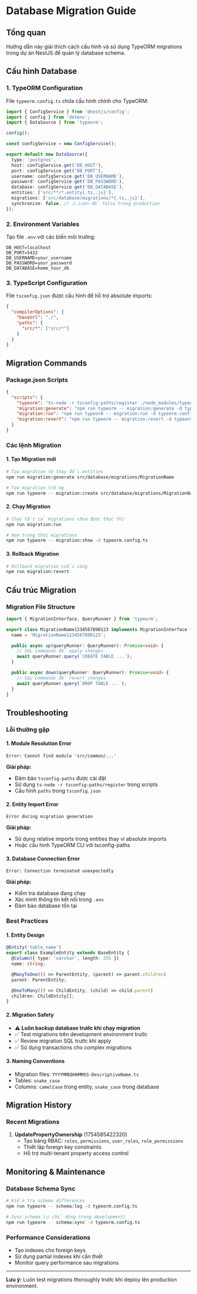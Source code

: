 # Database Migration Guide

## Tổng quan

Hướng dẫn này giải thích cách cấu hình và sử dụng TypeORM migrations trong dự án NestJS để quản lý database schema.

## Cấu hình Database

### 1. TypeORM Configuration

File `typeorm.config.ts` chứa cấu hình chính cho TypeORM:

```typescript
import { ConfigService } from '@nestjs/config';
import { config } from 'dotenv';
import { DataSource } from 'typeorm';

config();

const configService = new ConfigService();

export default new DataSource({
  type: 'postgres',
  host: configService.get('DB_HOST'),
  port: configService.get('DB_PORT'),
  username: configService.get('DB_USERNAME'),
  password: configService.get('DB_PASSWORD'),
  database: configService.get('DB_DATABASE'),
  entities: ['src/**/*.entity{.ts,.js}'],
  migrations: ['src/database/migrations/*{.ts,.js}'],
  synchronize: false, // ⚠️ Luôn để false trong production
});
```

### 2. Environment Variables

Tạo file `.env` với các biến môi trường:

```env
DB_HOST=localhost
DB_PORT=5432
DB_USERNAME=your_username
DB_PASSWORD=your_password
DB_DATABASE=home_tour_db
```

### 3. TypeScript Configuration

File `tsconfig.json` được cấu hình để hỗ trợ absolute imports:

```json
{
  "compilerOptions": {
    "baseUrl": "./",
    "paths": {
      "src/*": ["src/*"]
    }
  }
}
```

## Migration Commands

### Package.json Scripts

```json
{
  "scripts": {
    "typeorm": "ts-node -r tsconfig-paths/register ./node_modules/typeorm/cli",
    "migration:generate": "npm run typeorm -- migration:generate -d typeorm.config.ts",
    "migration:run": "npm run typeorm -- migration:run -d typeorm.config.ts",
    "migration:revert": "npm run typeorm -- migration:revert -d typeorm.config.ts"
  }
}
```

### Các lệnh Migration

#### 1. Tạo Migration mới

```bash
# Tạo migration từ thay đổi entities
npm run migration:generate src/database/migrations/MigrationName

# Tạo migration trống
npm run typeorm -- migration:create src/database/migrations/MigrationName
```

#### 2. Chạy Migration

```bash
# Chạy tất cả migrations chưa được thực thi
npm run migration:run

# Xem trạng thái migrations
npm run typeorm -- migration:show -d typeorm.config.ts
```

#### 3. Rollback Migration

```bash
# Rollback migration cuối cùng
npm run migration:revert
```

## Cấu trúc Migration

### Migration File Structure

```typescript
import { MigrationInterface, QueryRunner } from 'typeorm';

export class MigrationName1234567890123 implements MigrationInterface {
  name = 'MigrationName1234567890123';

  public async up(queryRunner: QueryRunner): Promise<void> {
    // SQL commands để apply changes
    await queryRunner.query(`CREATE TABLE ...`);
  }

  public async down(queryRunner: QueryRunner): Promise<void> {
    // SQL commands để revert changes
    await queryRunner.query(`DROP TABLE ...`);
  }
}
```

## Troubleshooting

### Lỗi thường gặp

#### 1. Module Resolution Error

```
Error: Cannot find module 'src/common/...'
```

**Giải pháp:**

- Đảm bảo `tsconfig-paths` được cài đặt
- Sử dụng `ts-node -r tsconfig-paths/register` trong scripts
- Cấu hình `paths` trong `tsconfig.json`

#### 2. Entity Import Error

```
Error during migration generation
```

**Giải pháp:**

- Sử dụng relative imports trong entities thay vì absolute imports
- Hoặc cấu hình TypeORM CLI với tsconfig-paths

#### 3. Database Connection Error

```
Error: Connection terminated unexpectedly
```

**Giải pháp:**

- Kiểm tra database đang chạy
- Xác minh thông tin kết nối trong `.env`
- Đảm bảo database tồn tại

### Best Practices

#### 1. Entity Design

```typescript
@Entity('table_name')
export class ExampleEntity extends BaseEntity {
  @Column({ type: 'varchar', length: 255 })
  name: string;

  @ManyToOne(() => ParentEntity, (parent) => parent.children)
  parent: ParentEntity;

  @OneToMany(() => ChildEntity, (child) => child.parent)
  children: ChildEntity[];
}
```

#### 2. Migration Safety

- ⚠️ **Luôn backup database trước khi chạy migration**
- ✅ Test migrations trên development environment trước
- ✅ Review migration SQL trước khi apply
- ✅ Sử dụng transactions cho complex migrations

#### 3. Naming Conventions

- Migration files: `YYYYMMDDHHMMSS-DescriptiveName.ts`
- Tables: `snake_case`
- Columns: `camelCase` trong entity, `snake_case` trong database

## Migration History

### Recent Migrations

1. **UpdatePropertyOwnership** (1754585422320)
   - Tạo bảng RBAC: `roles`, `permissions`, `user_roles`, `role_permissions`
   - Thiết lập foreign key constraints
   - Hỗ trợ multi-tenant property access control

## Monitoring & Maintenance

### Database Schema Sync

```bash
# Kiểm tra schema differences
npm run typeorm -- schema:log -d typeorm.config.ts

# Sync schema (⚠️ chỉ dùng trong development)
npm run typeorm -- schema:sync -d typeorm.config.ts
```

### Performance Considerations

- Tạo indexes cho foreign keys
- Sử dụng partial indexes khi cần thiết
- Monitor query performance sau migrations

---

**Lưu ý:** Luôn test migrations thoroughly trước khi deploy lên production environment.
